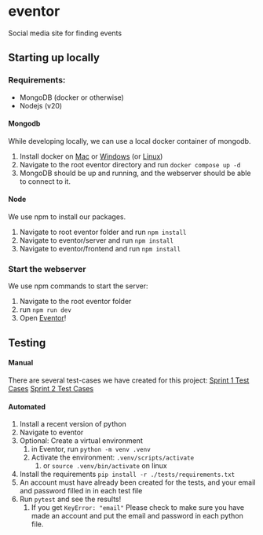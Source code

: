 # eventor
Social media site for finding events

## Starting up locally
### Requirements: 
- MongoDB (docker or otherwise)
- Nodejs (v20)
#### Mongodb
While developing locally, we can use a local docker container of mongodb.

1. Install docker on [Mac](https://docs.docker.com/desktop/install/mac-install/) or [Windows](https://docs.docker.com/desktop/install/windows-install/) (or [Linux](https://docs.docker.com/engine/install/))
2. Navigate to the root eventor directory and run `docker compose up -d`
3. MongoDB should be up and running, and the webserver should be able to connect to it.

#### Node
We use npm to install our packages.
1. Navigate to root eventor folder and run `npm install`
2. Navigate to eventor/server and run `npm install`
3. Navigate to eventor/frontend and run `npm install`

### Start the webserver
We use npm commands to start the server:
1. Navigate to the root eventor folder
2. run `npm run dev`
3. Open [Eventor](http://localhost:3000/)!

## Testing
#### Manual
There are several test-cases we have created for this project:
[Sprint 1 Test Cases](/tests/Sprint_1_Test_cases.md)
[Sprint 2 Test Cases](/tests/Sprint_2_Test_cases.md)
#### Automated
1. Install a recent version of python
2. Navigate to eventor
3. Optional: Create a virtual environment
	1. in Eventor, run `python -m venv .venv`
	2. Activate the environment: `.venv/scripts/activate`
		1. or `source .venv/bin/activate` on linux
4. Install the requirements `pip install -r ./tests/requirements.txt`
5. An account must have already been created for the tests, and your email and password filled in in each test file
6. Run `pytest` and see the results!
	1. If you get `KeyError: "email"` Please check to make sure you have made an account and put the email and password in each python file.